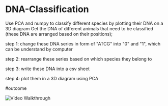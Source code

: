 # DNA-Classification
Use PCA and numpy to classify different species by plotting their DNA on a 3D diagram
Get the DNA of different animals that need to be classified (these DNA are arranged based on their positions); 

step 1: change these DNA series in form of "ATCG" into "0" and "1", which can be understand by computer

step 2: rearrange these series based on which species they belong to

step 3: write these DNA into a csv sheet

step 4: plot them in a 3D diagram using PCA

#outcome

<img src='http://i.imgur.com/tKAmtUk.gif' title='DNA1' width='' alt='Video Walkthrough' />

